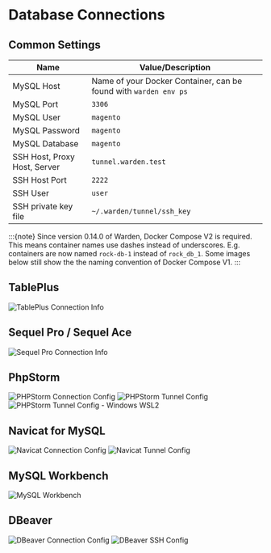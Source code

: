 # Database Connections

## Common Settings

| Name                           | Value/Description                                                |
| ------------------------------ |----------------------------------------------------------------- |
| MySQL Host                     | Name of your Docker Container, can be found with `warden env ps` |
| MySQL Port                     | `3306`                                                           |
| MySQL User                     | `magento`                                                        |
| MySQL Password                 | `magento`                                                        |
| MySQL Database                 | `magento`                                                        |
| SSH Host, Proxy Host, Server   | `tunnel.warden.test`                                             |
| SSH Host Port                  | `2222`                                                           |
| SSH User                       | `user`                                                           |
| SSH private key file           | `~/.warden/tunnel/ssh_key`                                       |

:::{note}
Since version 0.14.0 of Warden, Docker Compose V2 is required. This means container names use dashes instead of underscores. E.g. containers are now named `rock-db-1` instead of `rock_db_1`. Some images below still show the the naming convention of Docker Compose V1.
:::

## TablePlus
![TablePlus Connection Info](screenshots/tableplus-connection.png)

## Sequel Pro / Sequel Ace
![Sequel Pro Connection Info](screenshots/sequel-pro-connection.png)

## PhpStorm
![PHPStorm Connection Config](screenshots/66998481-a0062100-f0d4-11e9-8cc0-a5691fee59c5.png)
![PHPStorm Tunnel Config](screenshots/66998483-a09eb780-f0d4-11e9-9643-8fe63dd62aad.png)
![PHPStorm Tunnel Config - Windows WSL2](screenshots/123906068-2ed7d180-d97c-11eb-9e52-ec48f6753ee7.png)

## Navicat for MySQL
![Navicat Connection Config](screenshots/navicat-connection-config.png)
![Navicat Tunnel Config](screenshots/navicat-ssh-tunnel-config.png)

## MySQL Workbench
![MySQL Workbench](screenshots/mysql-workbench-connection.png)

## DBeaver
![DBeaver Connection Config](screenshots/dbeaver-connection.png)
![DBeaver SSH Config](screenshots/dbeaver-ssh.png)
